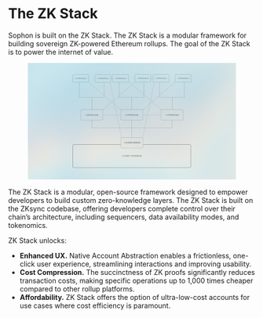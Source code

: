 # The ZK Stack

Sophon is built on the ZK Stack. The ZK Stack is a modular framework for building sovereign ZK-powered Ethereum rollups.  The goal of the ZK Stack is to power the internet of value.

<figure><img src="../../.gitbook/assets/sliiide.png" alt=""><figcaption></figcaption></figure>

The ZK Stack is a modular, open-source framework designed to empower developers to build custom zero-knowledge layers. The ZK Stack is built on the ZKsync codebase, offering developers complete control over their chain’s architecture, including sequencers, data availability modes, and tokenomics.

ZK Stack unlocks:

* **Enhanced UX.** Native Account Abstraction enables a frictionless, one-click user experience, streamlining interactions and improving usability.
* **Cost Compression.** The succinctness of ZK proofs significantly reduces transaction costs, making specific operations up to 1,000 times cheaper compared to other rollup platforms.
* **Affordability.** ZK Stack offers the option of ultra-low-cost accounts for use cases where cost efficiency is paramount.
